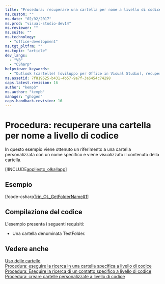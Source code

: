 ```yaml
---
title: "Procedura: recuperare una cartella per nome a livello di codice | Microsoft Docs"
ms.custom: ""
ms.date: "02/02/2017"
ms.prod: "visual-studio-dev14"
ms.reviewer: ""
ms.suite: ""
ms.technology: 
  - "office-development"
ms.tgt_pltfrm: ""
ms.topic: "article"
dev_langs: 
  - "VB"
  - "CSharp"
helpviewer_keywords: 
  - "Outlook (cartelle) [sviluppo per Office in Visual Studio], recupero per nome"
ms.assetid: 7f819525-b431-4b57-9a7f-3a6454c74298
caps.latest.revision: 16
author: "kempb"
ms.author: "kempb"
manager: "ghogen"
caps.handback.revision: 16
---
```

# Procedura: recuperare una cartella per nome a livello di codice
  In questo esempio viene ottenuto un riferimento a una cartella personalizzata con un nome specifico e viene visualizzato il contenuto della cartella.  
  
 [!INCLUDE[appliesto_olkallapp](../vsto/includes/appliesto-olkallapp-md.md)]  
  
## Esempio  
 [!code-csharp[Trin_OL_GetFolderName#1](../snippets/csharp/VS_Snippets_OfficeSP/Trin_OL_GetFolderName/CS/thisaddin.cs#1)]  
  
## Compilazione del codice  
 L'esempio presenta i seguenti requisiti:  
  
-   Una cartella denominata TestFolder.  
  
## Vedere anche  
 [Uso delle cartelle](../vsto/working-with-folders.md)   
 [Procedura: eseguire la ricerca in una cartella specifica a livello di codice](../vsto/how-to-programmatically-search-within-a-specific-folder.md)   
 [Procedura: Eseguire la ricerca di un contatto specifico a livello di codice](../vsto/how-to-programmatically-search-for-a-specific-contact.md)   
 [Procedura: creare cartelle personalizzate a livello di codice](../vsto/how-to-programmatically-create-custom-folder-items.md)  
  
  